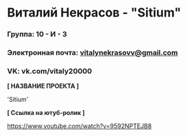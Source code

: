 # Виталий Некрасов - "Sitium"

### Группа: 10 - И - 3
### Электронная почта: vitalynekrasovv@gmail.com
### VK: vk.com/vitaly20000


**[ НАЗВАНИЕ ПРОЕКТА ]**

'Sitium'

**[ Ссылка на ютуб-ролик ]**

https://www.youtube.com/watch?v=9592NPTEJB8
